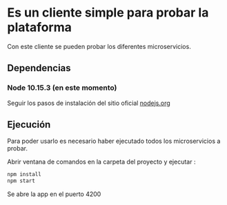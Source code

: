 # Es un cliente simple para probar la plataforma

Con este cliente se pueden probar los diferentes microservicios.

## Dependencias

### Node 10.15.3 (en este momento)

Seguir los pasos de instalación del sitio oficial [nodejs.org](https://nodejs.org/en/)

## Ejecución

Para poder usarlo es necesario haber ejecutado todos los microservicios a probar.

Abrir ventana de comandos en la carpeta del proyecto y ejecutar :

```bash
npm install
npm start
```

Se abre la app en el puerto 4200

